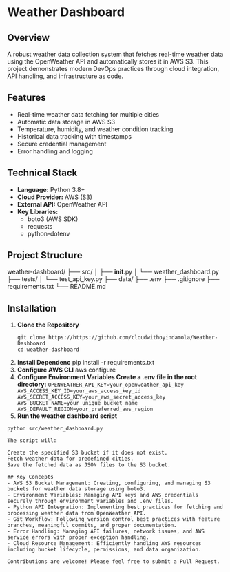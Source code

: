 # Weather Dashboard

## Overview
A robust weather data collection system that fetches real-time weather data using the OpenWeather API and automatically stores it in AWS S3. This project demonstrates modern DevOps practices through cloud integration, API handling, and infrastructure as code.

## Features
- Real-time weather data fetching for multiple cities
- Automatic data storage in AWS S3
- Temperature, humidity, and weather condition tracking
- Historical data tracking with timestamps
- Secure credential management
- Error handling and logging

## Technical Stack
- **Language:** Python 3.8+
- **Cloud Provider:** AWS (S3)
- **External API:** OpenWeather API
- **Key Libraries:** 
  - boto3 (AWS SDK)
  - requests
  - python-dotenv

## Project Structure
weather-dashboard/
├── src/
│   ├── __init__.py
│   └── weather_dashboard.py
├── tests/
│   └── test_api_key.py
├── data/
├── .env
├── .gitignore
├── requirements.txt
└── README.md

## Installation

1. **Clone the Repository**
   ```
   git clone https://https://github.com/cloudwithoyindamola/Weather-Dashboard
   cd weather-dashboard
2. **Install Dependenc**
 pip install -r requirements.txt
3. **Configure AWS CLI**
  aws configure
4. **Configure Environment Variables Create a .env file in the root directory:**
  `OPENWEATHER_API_KEY=your_openweather_api_key
  AWS_ACCESS_KEY_ID=your_aws_access_key_id
  AWS_SECRET_ACCESS_KEY=your_aws_secret_access_key
  AWS_BUCKET_NAME=your_unique_bucket_name
  AWS_DEFAULT_REGION=your_preferred_aws_region`
5. **Run the weather dashboard script**
  ```
  python src/weather_dashboard.py

The script will:

Create the specified S3 bucket if it does not exist.
Fetch weather data for predefined cities.
Save the fetched data as JSON files to the S3 bucket.

## Key Concepts
- AWS S3 Bucket Management: Creating, configuring, and managing S3 buckets for weather data storage using boto3.
- Environment Variables: Managing API keys and AWS credentials securely through environment variables and .env files.
- Python API Integration: Implementing best practices for fetching and processing weather data from OpenWeather API.
- Git Workflow: Following version control best practices with feature branches, meaningful commits, and proper documentation.
- Error Handling: Managing API failures, network issues, and AWS service errors with proper exception handling.
- Cloud Resource Management: Efficiently handling AWS resources including bucket lifecycle, permissions, and data organization.

Contributions are welcome! Please feel free to submit a Pull Request.